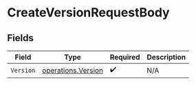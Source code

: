 # CreateVersionRequestBody


## Fields

| Field                                                    | Type                                                     | Required                                                 | Description                                              |
| -------------------------------------------------------- | -------------------------------------------------------- | -------------------------------------------------------- | -------------------------------------------------------- |
| `Version`                                                | [operations.Version](../../models/operations/version.md) | :heavy_check_mark:                                       | N/A                                                      |
